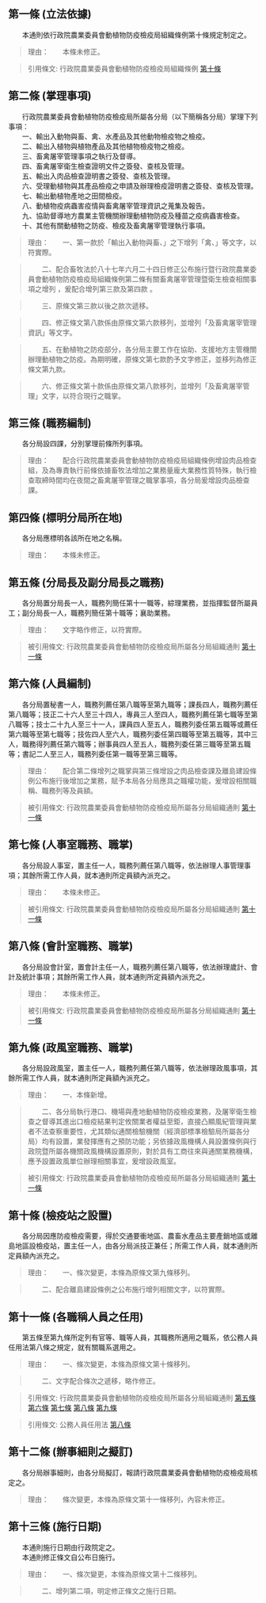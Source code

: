第一條 (立法依據)
-----------------
　　本通則依行政院農業委員會動植物防疫檢疫局組織條例第十條規定制定之。  
> 理由：　　本條未修正。

> 引用條文: 行政院農業委員會動植物防疫檢疫局組織條例 [第十條](../../人事其他/組織編制/行政院農業委員會動植物防疫檢疫局組織條例.md#第十條-分局之設置)



第二條 (掌理事項)
-----------------
　　行政院農業委員會動植物防疫檢疫局所屬各分局（以下簡稱各分局）掌理下列事項：  
　　一、輸出入動物與畜、禽、水產品及其他動物檢疫物之檢疫。  
　　二、輸出入植物與植物產品及其他植物檢疫物之檢疫。  
　　三、畜禽屠宰管理事項之執行及督導。  
　　四、畜禽屠宰衛生檢查證明文件之簽發、查核及管理。  
　　五、輸出入肉品檢查證明書之簽發、查核及管理。  
　　六、受理動植物與其產品檢疫之申請及辦理檢疫證明書之簽發、查核及管理。  
　　七、輸出動植物產地之田間檢疫。  
　　八、動植物疫病蟲害疫情與畜禽屠宰管理資訊之蒐集及報告。  
　　九、協助督導地方農業主管機關辦理動植物防疫及種苗之疫病蟲害檢查。  
　　十、其他有關動植物之防疫、檢疫及畜禽屠宰管理執行事項。  
> 理由：　　一、第一款於「輸出入動物與畜、」之下增列「禽、」等文字，以符實際。

> 　　二、配合畜牧法於八十七年六月二十四日修正公布施行暨行政院農業委員會動植物防疫檢疫局組織條例第二條有關畜禽屠宰管理暨衛生檢查相關事項之增列 ，爰配合增列第三款及第四款 。

> 　　三、原條文第三款以後之款次遞移。

> 　　四、修正條文第八款係由原條文第六款移列，並增列「及畜禽屠宰管理資訊」等文字。

> 　　五、在動植物之防疫部分，各分局主要工作在協助、支援地方主管機關辦理動植物之防疫。為期明確，原條文第七款酌予文字修正，並移列為修正條文第九款。

> 　　六、修正條文第十款係由原條文第八款移列，並增列「及畜禽屠宰管理」文字，以符合現行之職掌。



第三條 (職務編制)
-----------------
　　各分局設四課，分別掌理前條所列事項。  
> 理由：　　配合行政院農業委員會動植物防疫檢疫局組織條例增設肉品檢查組，及為專責執行前條依據畜牧法增加之業務量龐大業務性質特殊，執行檢查取締時間均在夜間之畜禽屠宰管理之職掌事項，各分局爰增設肉品檢查課。



第四條 (標明分局所在地)
-----------------------
　　各分局應標明各該所在地之名稱。  
> 理由：　　本條未修正。



第五條 (分局長及副分局長之職務)
-------------------------------
　　各分局置分局長一人，職務列簡任第十一職等，綜理業務，並指揮監督所屬員工；副分局長一人，職務列簡任第十職等；襄助業務。  
> 理由：　　文字略作修正，以符實際。

> 被引用條文: 行政院農業委員會動植物防疫檢疫局所屬各分局組織通則 [第十一條](../../人事其他/組織編制/行政院農業委員會動植物防疫檢疫局所屬各分局組織通則.md#第十一條-各職稱人員之任用)



第六條 (人員編制)
-----------------
　　各分局置秘書一人，職務列薦任第八職等至第九職等；課長四人，職務列薦任第八職等；技正二十六人至三十四人，專員三人至四人，職務列薦任第七職等至第八職等；技士二十九人至三十一人，課員四人至五人，職務列委任第五職等或薦任第六職等至第七職等；技佐四人至六人，職務列委任第四職等至第五職等，其中三人，職務得列薦任第六職等；辦事員四人至五人，職務列委任第三職等至第五職等；書記二人至三人，職務列委任第一職等至第三職等。  
> 理由：　　配合第二條增列之職掌與第三條增設之肉品檢查課及離島建設條例公布施行後增加之業務，賦予本局各分局應具之職權功能，爰增設相關職稱、職務列等及員額。

> 被引用條文: 行政院農業委員會動植物防疫檢疫局所屬各分局組織通則 [第十一條](../../人事其他/組織編制/行政院農業委員會動植物防疫檢疫局所屬各分局組織通則.md#第十一條-各職稱人員之任用)



第七條 (人事室職務、職掌)
-------------------------
　　各分局設人事室，置主任一人，職務列薦任第八職等，依法辦理人事管理事項；其餘所需工作人員，就本通則所定員額內派充之。  
> 理由：　　本條未修正。

> 被引用條文: 行政院農業委員會動植物防疫檢疫局所屬各分局組織通則 [第十一條](../../人事其他/組織編制/行政院農業委員會動植物防疫檢疫局所屬各分局組織通則.md#第十一條-各職稱人員之任用)



第八條 (會計室職務、職掌)
-------------------------
　　各分局設會計室，置會計主任一人，職務列薦任第八職等，依法辦理歲計、會計及統計事項；其餘所需工作人員，就本通則所定員額內派充之。  
> 理由：　　本條未修正。

> 被引用條文: 行政院農業委員會動植物防疫檢疫局所屬各分局組織通則 [第十一條](../../人事其他/組織編制/行政院農業委員會動植物防疫檢疫局所屬各分局組織通則.md#第十一條-各職稱人員之任用)



第九條 (政風室職務、職掌)
-------------------------
　　各分局設政風室，置主任一人，職務列薦任第八職等，依法辦理政風事項，其餘所需工作人員，就本通則所定員額內派充之。  
> 理由：　　一、本條新增。

> 　　二、各分局執行港口、機場與產地動植物防疫檢疫業務，及屠宰衛生檢查之督導其進出口檢疫結果判定攸關業者權益至鉅，直接凸顯風紀管理與業者不法查察重要性，尤其類似通關檢驗機關（經濟部標準檢驗局所屬各分局）均有設置，業發揮應有之預防功能；另依據政風機構人員設置條例與行政院暨所屬各機關政風機構設置原則，對於具有工商往來與通關業務機構，應予設置政風單位辦理相關事宜，爰增設政風室。

> 被引用條文: 行政院農業委員會動植物防疫檢疫局所屬各分局組織通則 [第十一條](../../人事其他/組織編制/行政院農業委員會動植物防疫檢疫局所屬各分局組織通則.md#第十一條-各職稱人員之任用)



第十條 (檢疫站之設置)
---------------------
　　各分局因應防疫檢疫需要，得於交通要衝地區、農畜水產品主要產銷地區或離島地區設檢疫站，置主任一人，由各分局派技正兼任；所需工作人員，就本通則所定員額內派充之。  
> 理由：　　一、條次變更，本條為原條文第九條移列。

> 　　二、配合離島建設條例之公布施行增列相關文字，以符實際。



第十一條 (各職稱人員之任用)
---------------------------
　　第五條至第九條所定列有官等、職等人員，其職務所適用之職系，依公務人員任用法第八條之規定，就有關職系選用之。  
> 理由：　　一、條次變更，本條為原條文第十條移列。

> 　　二、文字配合條次之遞移，略作修正。

> 引用條文: 行政院農業委員會動植物防疫檢疫局所屬各分局組織通則 [第五條](../../人事其他/組織編制/行政院農業委員會動植物防疫檢疫局所屬各分局組織通則.md#第五條-分局長及副分局長之職務) [第六條](../../人事其他/組織編制/行政院農業委員會動植物防疫檢疫局所屬各分局組織通則.md#第六條-人員編制) [第七條](../../人事其他/組織編制/行政院農業委員會動植物防疫檢疫局所屬各分局組織通則.md#第七條-人事室職務、職掌) [第八條](../../人事其他/組織編制/行政院農業委員會動植物防疫檢疫局所屬各分局組織通則.md#第八條-會計室職務、職掌) [第九條](../../人事其他/組織編制/行政院農業委員會動植物防疫檢疫局所屬各分局組織通則.md#第九條-政風室職務、職掌)

> 引用條文: 公務人員任用法 [第八條](../../考試/任免升遷/公務人員任用法.md#第八條-職系說明書)



第十二條 (辦事細則之擬訂)
-------------------------
　　各分局辦事細則，由各分局擬訂，報請行政院農業委員會動植物防疫檢疫局核定之。  
> 理由：　　條次變更，本條為原條文第十一條移列，內容未修正。



第十三條 (施行日期)
-------------------
　　本通則施行日期由行政院定之。  
　　本通則修正條文自公布日施行。  
> 理由：　　一、條次變更，本條為原條文第十二條移列。

> 　　二、增列第二項，明定修正條文之施行日期。